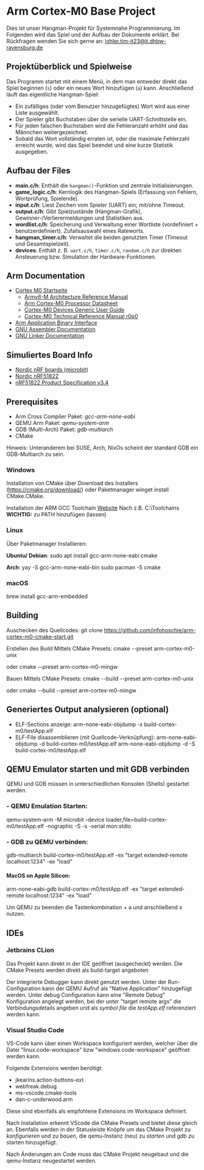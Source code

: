 # Arm Cortex-M0 Base Project

Dies ist unser Hangman-Projekt für Systemnahe Programmierung. Im Folgenden wird das Spiel und der Aufbau der Dokumente erklärt. 
Bei Rückfragen wenden Sie sich gerne an: johler.tim-it23@it.dhbw-ravensburg.de

## Projektüberblick und Spielweise
Das Programm startet mit einem Menü, in dem man entweder direkt das Spiel
beginnen (`s`) oder ein neues Wort hinzufügen (`a`) kann. Anschließend läuft
das eigentliche Hangman-Spiel:
- Ein zufälliges (oder vom Benutzer hinzugefügtes) Wort wird aus einer Liste
  ausgewählt.
- Der Spieler gibt Buchstaben über die serielle UART-Schnittstelle ein.
- Für jeden falschen Buchstaben wird die Fehleranzahl erhöht und das Männchen
  weitergezeichnet.
- Sobald das Wort vollständig erraten ist, oder die maximale Fehlerzahl erreicht
  wurde, wird das Spiel beendet und eine kurze Statistik ausgegeben.

## Aufbau der Files
- **main.c/h**: Enthält die `hangman()`-Funktion und zentrale Initialisierungen.
- **game_logic.c/h**: Kernlogik des Hangman-Spiels (Erfassung von Fehlern, Wortprüfung, Spielende).
- **input.c/h**: Liest Zeichen vom Spieler (UART) ein; mit/ohne Timeout.
- **output.c/h**: Gibt Spielzustände (Hangman-Grafik), Gewinner-/Verlierermeldungen und Statistiken aus.
- **wordlist.c/h**: Speicherung und Verwaltung einer Wortliste (vordefiniert + benutzerdefiniert). Zufallsauswahl eines Rateworts.
- **hangman_timer.c/h**: Verwaltet die beiden genutzten Timer (Timeout und Gesamtspielzeit).
- **devices**: Enthält z. B. `uart.c/h`, `timer.c/h`, `random.c/h` zur direkten Ansteuerung bzw. Simulation der Hardware-Funktionen.

## Arm Documentation
- [Cortex M0 Startseite](https://developer.arm.com/Processors/Cortex-M0)
   - [Armv6-M Architecture Reference Manual](https://developer.arm.com/documentation/ddi0419/latest/)
   - [Arm Cortex-M0 Processor Datasheet](https://developer.arm.com/documentation/102834/0100/?lang=en)
   - [Cortex-M0 Devices Generic User Guide](https://developer.arm.com/documentation/dui0497/a/?lang=en)
   - [Cortex-M0 Technical Reference Manual r0p0](https://developer.arm.com/documentation/ddi0432/c/?lang=en)
- [Arm Application Binary Interface](https://github.com/ARM-software/abi-aa)
- [GNU Assembler Documentation](https://sourceware.org/binutils/docs-2.40/as/index.html)
- [GNU Linker Documentation](https://sourceware.org/binutils/docs-2.40/ld/index.html)

## Simuliertes Board Info
- [Nordic nRF boards (microbit)](https://www.qemu.org/docs/master/system/arm/nrf.html)
- [Nordic nRF51822](https://www.nordicsemi.com/products/nrf51822)
- [nRF51822 Product Specification v3.4](https://infocenter.nordicsemi.com/pdf/nRF51822_PS_v3.4.pdf)

## Prerequisites
- Arm Cross Compiler Paket: _gcc-arm-none-eabi_
- QEMU Arm Paket: _qemu-system-arm_
- GDB (Multi-Arch) Paket: _gdb-multiarch_
- CMake

Hinweis:
Unteranderem bei SUSE, Arch, NixOs scheint der standard GDB ein GDB-Multiarch zu sein.

### Windows
Installation von CMake über Download des Installers (https://cmake.org/download/)
oder Paketmanager winget install CMake.CMake.

Installation der ARM GCC Toolchain [Website](https://gnutoolchains.com/arm-eabi/)
Nach z.B. C:\Toolchains\
**WICHTIG:** zu PATH hinzufügen (lassen)

### Linux
Über Paketmanager Installieren:

**Ubuntu/ Debian**:
sudo apt install gcc-arm-none-eabi cmake

**Arch**:
yay -S gcc-arm-none-eabi-bin
sudo pacman -S cmake

### macOS
brew install gcc-arm-embedded

## Building
Auschecken des Quellcodes:
git clone https://github.com/infohoschie/arm-cortex-m0-cmake-start.git

Erstellen des Build Mittels CMake Presets:
cmake --preset arm-cortex-m0-unix

oder
cmake --preset arm-cortex-m0-mingw

Bauen Mittels CMake Presets:
cmake --build --preset arm-cortex-m0-unix

oder
cmake --build --preset arm-cortex-m0-mingw

## Generiertes Output analysieren (optional)
- ELF-Sections anzeige:
  arm-none-eabi-objdump -x build-cortex-m0/testApp.elf
- ELF-File disassemblieren (mit Quellcode-Verknüpfung):
  arm-none-eabi-objdump -d build-cortex-m0/testApp.elf
  arm-none-eabi-objdump -d -S build-cortex-m0/testApp.elf

## QEMU Emulator starten und mit GDB verbinden
QEMU und GDB müssen in unterschiedlichen Konsolen (Shells) gestartet werden.
### - QEMU Emulation Starten:
qemu-system-arm -M microbit -device loader,file=build-cortex-m0/testApp.elf -nographic -S -s -serial mon:stdio
### - GDB zu QEMU verbinden:
gdb-multiarch build-cortex-m0/testApp.elf -ex "target extended-remote localhost:1234" -ex "load"
#### MacOS on Apple Silicon:
arm-none-eabi-gdb build-cortex-m0/testApp.elf -ex "target extended-remote localhost:1234" -ex "load"

Um QEMU zu beenden die Tastenkombination <strg> + a und anschließend x nutzen.

## IDEs
### Jetbrains CLion
Das Projekt kann direkt in der IDE geöffnet (ausgecheckt) werden.
Die CMake Presets werden direkt als build-target angeboten

Der integrierte Debugger kann direkt genutzt werden.
Unter der Run-Configuration kann der QEMU Aufruf als "Native Application" hinzugefügt werden.
Unter debug Configuration kann eine "Remote Debug" Konfiguration angelegt werden, bei der unter "target remote args" die Verbindungsdetails angeben und als *symbol file* die *testApp.elf* referenziert werden kann.

### Visual Studio Code

VS-Code kann über einen Workspace konfiguriert werden, welcher über die Datei "linux.code-workspace" bzw "windows.code-workspace" geöffnet werden kann.

Folgende Extensions werden benötigt:
- jkearins.action-buttons-ext
- webfreak.debug
- ms-vscode.cmake-tools
- dan-c-underwood.arm

Diese sind ebenfalls als empfohlene Extensions im Workspace definiert.

Nach Installation erkennt VScode die CMake Presets und bietet diese gleich an.
Ebenfalls werden in der Statusleiste Knöpfe um das CMake Projekt zu *konfigurieren* und zu *bauen*,
die qemu-Instanz (neu) zu *starten* und gdb zu starten hinzugefügt.

Nach Änderungen am Code muss das CMake Projekt neugebaut und die qemu-Instanz neugestartet werden.
